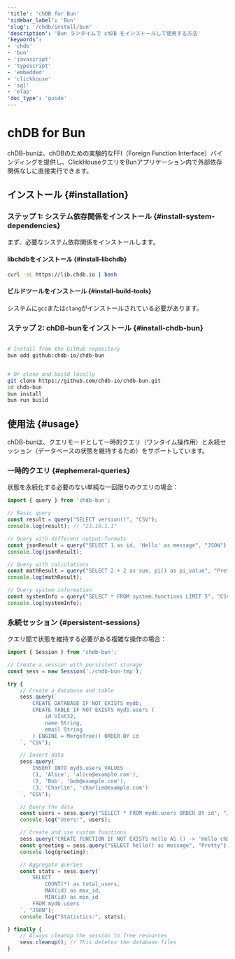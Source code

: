 ```yaml
---
'title': 'chDB for Bun'
'sidebar_label': 'Bun'
'slug': '/chdb/install/bun'
'description': 'Bun ランタイムで chDB をインストールして使用する方法'
'keywords':
- 'chdb'
- 'bun'
- 'javascript'
- 'typescript'
- 'embedded'
- 'clickhouse'
- 'sql'
- 'olap'
'doc_type': 'guide'
---
```



# chDB for Bun

chDB-bunは、chDBのための実験的なFFI（Foreign Function Interface）バインディングを提供し、ClickHouseクエリをBunアプリケーション内で外部依存関係なしに直接実行できます。

## インストール {#installation}

### ステップ 1: システム依存関係をインストール {#install-system-dependencies}

まず、必要なシステム依存関係をインストールします。

#### libchdbをインストール {#install-libchdb}

```bash
curl -sL https://lib.chdb.io | bash
```

#### ビルドツールをインストール {#install-build-tools}

システムに`gcc`または`clang`がインストールされている必要があります。

### ステップ 2: chDB-bunをインストール {#install-chdb-bun}

```bash

# Install from the GitHub repository
bun add github:chdb-io/chdb-bun


# Or clone and build locally
git clone https://github.com/chdb-io/chdb-bun.git
cd chdb-bun
bun install
bun run build
```

## 使用法 {#usage}

chDB-bunは、クエリモードとして一時的クエリ（ワンタイム操作用）と永続セッション（データベースの状態を維持するため）をサポートしています。

### 一時的クエリ {#ephemeral-queries}

状態を永続化する必要のない単純な一回限りのクエリの場合：

```typescript
import { query } from 'chdb-bun';

// Basic query
const result = query("SELECT version()", "CSV");
console.log(result); // "23.10.1.1"

// Query with different output formats
const jsonResult = query("SELECT 1 as id, 'Hello' as message", "JSON");
console.log(jsonResult);

// Query with calculations
const mathResult = query("SELECT 2 + 2 as sum, pi() as pi_value", "Pretty");
console.log(mathResult);

// Query system information
const systemInfo = query("SELECT * FROM system.functions LIMIT 5", "CSV");
console.log(systemInfo);
```

### 永続セッション {#persistent-sessions}

クエリ間で状態を維持する必要がある複雑な操作の場合：

```typescript
import { Session } from 'chdb-bun';

// Create a session with persistent storage
const sess = new Session('./chdb-bun-tmp');

try {
    // Create a database and table
    sess.query(`
        CREATE DATABASE IF NOT EXISTS mydb;
        CREATE TABLE IF NOT EXISTS mydb.users (
            id UInt32,
            name String,
            email String
        ) ENGINE = MergeTree() ORDER BY id
    `, "CSV");

    // Insert data
    sess.query(`
        INSERT INTO mydb.users VALUES 
        (1, 'Alice', 'alice@example.com'),
        (2, 'Bob', 'bob@example.com'),
        (3, 'Charlie', 'charlie@example.com')
    `, "CSV");

    // Query the data
    const users = sess.query("SELECT * FROM mydb.users ORDER BY id", "JSON");
    console.log("Users:", users);

    // Create and use custom functions
    sess.query("CREATE FUNCTION IF NOT EXISTS hello AS () -> 'Hello chDB'", "CSV");
    const greeting = sess.query("SELECT hello() as message", "Pretty");
    console.log(greeting);

    // Aggregate queries
    const stats = sess.query(`
        SELECT 
            COUNT(*) as total_users,
            MAX(id) as max_id,
            MIN(id) as min_id
        FROM mydb.users
    `, "JSON");
    console.log("Statistics:", stats);

} finally {
    // Always cleanup the session to free resources
    sess.cleanup(); // This deletes the database files
}
```
